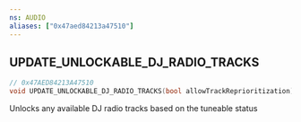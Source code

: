 ```yaml
---
ns: AUDIO
aliases: ["0x47aed84213a47510"]
---
```

## UPDATE_UNLOCKABLE_DJ_RADIO_TRACKS

```c
// 0x47AED84213A47510
void UPDATE_UNLOCKABLE_DJ_RADIO_TRACKS(bool allowTrackReprioritization);
```

Unlocks any available DJ radio tracks based on the tuneable status

